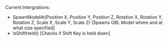 Current Intergrations:

- SpawnModelAt(Position X, Position Y, Position Z, Rotation X, Rotation Y, Rotation Z, Scale X, Scale Y, Scale Z) [Spawns GBL Model where and at what size specified]
- IsShiftHeld() [Checks if Shift Key is held down]
